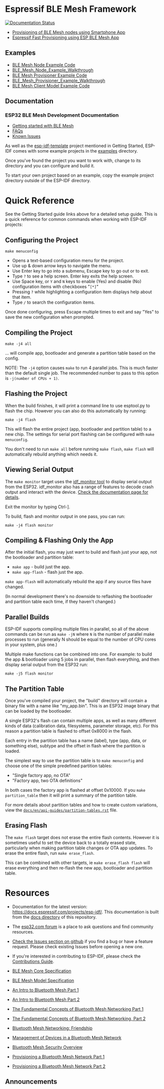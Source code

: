 # Espressif BLE Mesh Framework

[![Documentation Status](https://readthedocs.com/projects/espressif-esp-idf/badge/?version=latest)](https://docs.espressif.com/projects/esp-idf/en/latest/?badge=latest)

* [Provisioning of BLE Mesh nodes using Smartphone App](http://download.espressif.com/BLE_MESH/Docs4Customers/esp-ble-mesh-demo.mp4)
* [Espressif Fast Provisioning using ESP BLE Mesh App](http://download.espressif.com/BLE_MESH/BLE_Mesh_Demo/V0.4_Demo_Fast_Provision/ESP32_BLE_Mesh_Fast_Provision.mp4)

## Examples

* [BLE Mesh Node Example Code](examples/bluetooth/ble_mesh/ble_mesh_node)
* [BLE_Mesh_Node_Example_Walkthrough](examples/bluetooth/ble_mesh/ble_mesh_node/tutorial/Ble_Mesh_Node_Example_Walkthrough.md)  
* [BLE Mesh Provisioner Example Code](examples/bluetooth/ble_mesh/ble_mesh_provisioner)
* [BLE_Mesh_Provisioner_Example_Walkthrough](examples/bluetooth/ble_mesh/ble_mesh_provisioner/tutorial/Ble_Mesh_Provisioner_Example_Walkthrough.md)
* [BLE Mesh Client Model Example Code](examples/bluetooth/ble_mesh/ble_mesh_client_model)

## Documentation

### ESP32 BLE Mesh Development Documentation

* [Getting started with BLE Mesh](components/bt/ble_mesh/mesh_docs/BLE-Mesh_Getting_Started_EN.md)
* [FAQs](components/bt/ble_mesh/mesh_docs/BLE-Mesh_FAQs_EN.md)
* [Known Issues](components/bt/ble_mesh/mesh_docs/BLE-Mesh_Known_Issues_EN.md)

As well as the [esp-idf-template](https://github.com/espressif/esp-idf-template) project mentioned in Getting Started, ESP-IDF comes with some example projects in the [examples](examples) directory.

Once you've found the project you want to work with, change to its directory and you can configure and build it.

To start your own project based on an example, copy the example project directory outside of the ESP-IDF directory.

# Quick Reference

See the Getting Started guide links above for a detailed setup guide. This is a quick reference for common commands when working with ESP-IDF projects:

## Configuring the Project

`make menuconfig`

* Opens a text-based configuration menu for the project.
* Use up & down arrow keys to navigate the menu.
* Use Enter key to go into a submenu, Escape key to go out or to exit.
* Type `?` to see a help screen. Enter key exits the help screen.
* Use Space key, or `Y` and `N` keys to enable (Yes) and disable (No) configuration items with checkboxes "`[*]`"
* Pressing `?` while highlighting a configuration item displays help about that item.
* Type `/` to search the configuration items.

Once done configuring, press Escape multiple times to exit and say "Yes" to save the new configuration when prompted.

## Compiling the Project

`make -j4 all`

... will compile app, bootloader and generate a partition table based on the config.

NOTE: The `-j4` option causes `make` to run 4 parallel jobs. This is much faster than the default single job. The recommended number to pass to this option is `-j(number of CPUs + 1)`.

## Flashing the Project

When the build finishes, it will print a command line to use esptool.py to flash the chip. However you can also do this automatically by running:

`make -j4 flash`

This will flash the entire project (app, bootloader and partition table) to a new chip. The settings for serial port flashing can be configured with `make menuconfig`.

You don't need to run `make all` before running `make flash`, `make flash` will automatically rebuild anything which needs it.

## Viewing Serial Output

The `make monitor` target uses the [idf_monitor tool](https://docs.espressif.com/projects/esp-idf/en/latest/get-started/idf-monitor.html) to display serial output from the ESP32. idf_monitor also has a range of features to decode crash output and interact with the device. [Check the documentation page for details](https://docs.espressif.com/projects/esp-idf/en/latest/get-started/idf-monitor.html).

Exit the monitor by typing Ctrl-].

To build, flash and monitor output in one pass, you can run:

`make -j4 flash monitor`

## Compiling & Flashing Only the App

After the initial flash, you may just want to build and flash just your app, not the bootloader and partition table:

* `make app` - build just the app.
* `make app-flash` - flash just the app.

`make app-flash` will automatically rebuild the app if any source files have changed.

(In normal development there's no downside to reflashing the bootloader and partition table each time, if they haven't changed.)

## Parallel Builds

ESP-IDF supports compiling multiple files in parallel, so all of the above commands can be run as `make -jN` where `N` is the number of parallel make processes to run (generally N should be equal to the number of CPU cores in your system, plus one.)

Multiple make functions can be combined into one. For example: to build the app & bootloader using 5 jobs in parallel, then flash everything, and then display serial output from the ESP32 run:

```
make -j5 flash monitor
```


## The Partition Table

Once you've compiled your project, the "build" directory will contain a binary file with a name like "my_app.bin". This is an ESP32 image binary that can be loaded by the bootloader.

A single ESP32's flash can contain multiple apps, as well as many different kinds of data (calibration data, filesystems, parameter storage, etc). For this reason a partition table is flashed to offset 0x8000 in the flash.

Each entry in the partition table has a name (label), type (app, data, or something else), subtype and the offset in flash where the partition is loaded.

The simplest way to use the partition table is to `make menuconfig` and choose one of the simple predefined partition tables:

* "Single factory app, no OTA"
* "Factory app, two OTA definitions"

In both cases the factory app is flashed at offset 0x10000. If you `make partition_table` then it will print a summary of the partition table.

For more details about partition tables and how to create custom variations, view the [`docs/en/api-guides/partition-tables.rst`](docs/en/api-guides/partition-tables.rst) file.

## Erasing Flash

The `make flash` target does not erase the entire flash contents. However it is sometimes useful to set the device back to a totally erased state, particularly when making partition table changes or OTA app updates. To erase the entire flash, run `make erase_flash`.

This can be combined with other targets, ie `make erase_flash flash` will erase everything and then re-flash the new app, bootloader and partition table.

# Resources

* Documentation for the latest version: https://docs.espressif.com/projects/esp-idf/. This documentation is built from the [docs directory](docs) of this repository.

* The [esp32.com forum](https://esp32.com/) is a place to ask questions and find community resources.

* [Check the Issues section on github](https://github.com/espressif/esp-idf/issues) if you find a bug or have a feature request. Please check existing Issues before opening a new one.

* If you're interested in contributing to ESP-IDF, please check the [Contributions Guide](https://docs.espressif.com/projects/esp-idf/en/latest/contribute/index.html).

* [BLE Mesh Core Specification](https://www.bluetooth.org/docman/handlers/downloaddoc.ashx?doc_id=429633)
* [BLE Mesh Model Specification](https://www.bluetooth.org/docman/handlers/downloaddoc.ashx?doc_id=429634)
* [An Intro to Bluetooth Mesh Part 1](http://blog.bluetooth.com/an-intro-to-bluetooth-mesh-part1)
* [An Intro to Bluetooth Mesh Part 2](http://blog.bluetooth.com/an-intro-to-bluetooth-mesh-part2)
* [The Fundamental Concepts of Bluetooth Mesh Networking Part 1](http://blog.bluetooth.com/the-fundamental-concepts-of-bluetooth-mesh-networking-part-1)
* [The Fundamental Concepts of Bluetooth Mesh Networking, Part 2](http://blog.bluetooth.com/the-fundamental-concepts-of-bluetooth-mesh-networking-part-2)
* [Bluetooth Mesh Networking: Friendship](http://blog.bluetooth.com/bluetooth-mesh-networking-series-friendship)
* [Management of Devices in a Bluetooth Mesh Network](http://blog.bluetooth.com/management-of-devices-bluetooth-mesh-network)
* [Bluetooth Mesh Security Overview](http://blog.bluetooth.com/bluetooth-mesh-security-overview)
* [Provisioning a Bluetooth Mesh Network Part 1](http://blog.bluetooth.com/provisioning-a-bluetooth-mesh-network-part-1)
* [Provisioning a Bluetooth Mesh Network Part 2](http://blog.bluetooth.com/provisioning-a-bluetooth-mesh-network-part-2)

## Announcements
